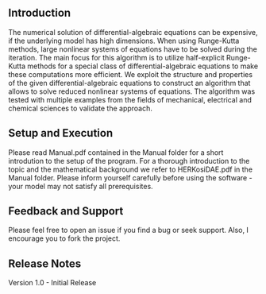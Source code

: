 ## Introduction

The numerical solution of differential-algebraic equations can be expensive, if the underlying model has high dimensions. When using Runge-Kutta methods, large nonlinear systems of equations have to be solved during the iteration. The main focus for this algorithm is to utilize half-explicit Runge-Kutta methods for a special class of differential-algebraic equations to make these computations more efficient. We exploit the structure and properties of the given differential-algebraic equations to construct an algorithm that allows to solve reduced nonlinear systems of equations. The algorithm was tested with multiple examples from the fields of mechanical, electrical and chemical sciences to validate the approach.

## Setup and Execution

Please read Manual.pdf contained in the Manual folder for a short introdution to the setup of the program. For a thorough introduction to the topic and the mathematical background we refer to HERKosiDAE.pdf in the Manual folder. Please inform yourself carefully before using the software - your model may not satisfy all prerequisites.

## Feedback and Support

Please feel free to open an issue if you find a bug or seek support. Also, I encourage you to fork the project.

## Release Notes

Version 1.0 - Initial Release
